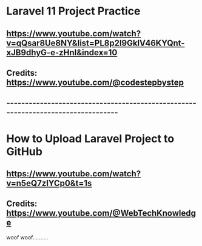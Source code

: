 # Laravel 11 Project Practice

## https://www.youtube.com/watch?v=qQsar8Ue8NY&list=PL8p2I9GklV46KYQnt-xJB9dhyG-e-zHnI&index=10

## Credits: https://www.youtube.com/@codestepbystep

## ---------------------------------------------------------------------------------

# How to Upload Laravel Project to GitHub

## https://www.youtube.com/watch?v=n5eQ7zIYCp0&t=1s

## Credits: https://www.youtube.com/@WebTechKnowledge


woof woof..........
